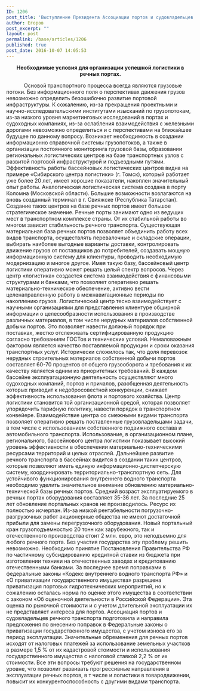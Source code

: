 ```yaml
---
ID: 1206
post_title: 'Выступление Президента Ассоциации портов и судовладельцев речного транспорта Зайцева А. М. на конференции &quot;Порто-ориентированная логистика 2016&quot;'
author: Егоров
post_excerpt: ""
layout: post
permalink: /base/articles/1206
published: true
post_date: 2016-10-07 14:05:53
---
```

<p style="text-align: center;"><strong>Необходимые условия для организации успешной логистики в речных портах.</strong></p>
            Основой транспортного процесса всегда являются грузовые потоки. Без информационного поля о перспективах движения грузов невозможно определить безошибочно развитие портовой инфраструктуры. К сожалению, из-за прекращения проектными и научно-исследовательскими институтами изысканий по грузопотокам, из-за низкого уровня маркетинговых исследований в портах и судоходных компаниях, из-за ослабления взаимодействия с железными дорогами невозможно определиться и с перспективами на ближайшее будущее по данному вопросу. Возникает необходимость в создании информационно справочной системы грузопотоков, а также в организации постоянного мониторинга грузовой базы, образовании региональных логистических центров на базе транспортных узлов с развитой портовой инфраструктурой и подъездными путями.
Эффективность работы бассейновых логистических центров видна на примере «Сибирского центра логистики» (г. Томск), который работает уже более 20 лет, имеет хорошие показатели, накоплен значительный опыт работы. Аналогическая логистическая система создана в порту Коломна (Московской области). Большие возможности возлагаются на вновь созданный терминал в г. Свияжске (Республика Татарстан).
Создание таких центров на базе речных портов имеет большое стратегическое значение. Речные порты занимают одно из ведущих мест в транспортном комплексе страны. От их стабильной работы во многом зависит стабильность речного транспорта. Существующая материальная база речных портов позволяет объединить работу всех видов транспорта, осуществлять перевалочные и складские операции, выбирать наиболее выгодные варианты доставки, контролировать движение грузов от поставщиков до потребителей, создавать мощную информационную систему для клиентуры, проводить необходимую модернизацию и многое другое. Имея такую базу, бассейновый центр логистики оперативно может решать целый спектр вопросов. Через центр «логистика» создается система взаимодействия с финансовыми структурами и банками, что позволяет оперативно решать материально-техническое обеспечение, активно вести целенаправленную работу в межнавигационные периоды по  накоплению грузов. Логистический центр тесно взаимодействует с научными организациями для представления клиентуре обширной информации о целесообразности использования в производстве различных материалов, в том числе нерудных материалов собственной добычи портов. Это позволяет навести должный порядок при поставках, жестко отслеживать сертифицированную продукцию согласно требованиям ГОСТов и технических условий.
Немаловажным фактором является качество поставляемой продукции и сроки оказания транспортных услуг. Исторически сложилось так, что доля перевозок нерудных строительных материалов собственной добычи портов составляет 60-70 процентов от общего грузооборота и требования к их качеству является одним из приоритетных требований.
В каждом бассейне эксплуатационную деятельность осуществляют много судоходных компаний, портов и причалов, разобщенная деятельность которых приводит к недобросовестной конкуренции, снижает эффективность использования флота и портового хозяйства. Центр логистики становится той организационной средой, которая позволяет упорядочить тарифную политику, навести порядок в транспортном конвейере. Взаимодействие центра со смежными видами транспорта позволяет оперативно решать поставленные грузовладельцами задачи, в том числе с использованием собственного подвижного состава и автомобильного транспорта.
Использование, в организационном плане, регионального, бассейнового центра логистики показывает высокий уровень эффективности в обеспечении материально-техническими ресурсами территорий и целых отраслей. Дальнейшее развитие речного транспорта в бассейнах видится в создании таких центров, которые позволяют иметь единую информационно-диспетчерскую систему, координировать территориально-транспортную сеть.
Для устойчивого функционирования внутреннего водного транспорта необходимо уделить значительное внимание обновлению материально-технической базы речных портов.
Средний возраст эксплуатируемого в речных портах оборудования составляет 35-36 лет. За последние 25 лет обновление портальных кранов не производилось. Ресурс их полностью исчерпан. Из-за низкой рентабельности погрузочно-разгрузочных работ акционерные общества не имеют достаточной прибыли для замены перегрузочного оборудования. Новый портальный кран грузоподъемностью 20 тонн как зарубежного, так и отечественного производства стоит 2 млн. евро, это неподъемно для любого речного порта. Без участия государства эту проблему решить невозможно. Необходимо принятие Постановления Правительства РФ по частичному субсидированию кредитной ставки из бюджета при изготовлении техники на отечественных заводах и кредитованию отечественными банками.
За последнее время поправками в федеральные законы «Кодекс внутреннего водного транспорта РФ» и «О приватизации государственного имущества» разрешена приватизация портовых гидротехнических мероприятий, но к сожалению осталась норма по оценке этого имущества в соответствии с законом «Об оценочной деятельности в Российской Федерации». Эта оценка по рыночной стоимости и с учетом длительной эксплуатации их не представляет интереса для портов. Ассоциация портов и судовладельцев речного транспорта подготовила и направила предложения по внесению поправок в Федеральные законы о приватизации государственного имущества, с учетом износа его за период эксплуатации.
Значительные обременения для речных портов исходят от налоговых платежей за использование земельных участков в размере 1,5 % от их кадастровой стоимости и использования государственного имущества с налоговой ставкой 2,2 % от их стоимости.
Все эти вопросы требуют решения на государственном уровне, что позволит развивать прогрессивные направления в эксплуатации речных портов, в т числе и логистики в товародвижении, повысит их конкурентоспособность с другими видами транспорта.